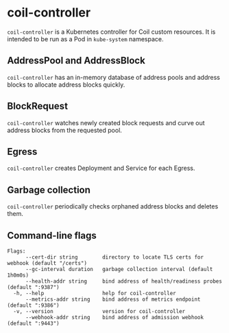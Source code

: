 coil-controller
===============

`coil-controller` is a Kubernetes controller for Coil custom resources.
It is intended to be run as a Pod in `kube-system` namespace.

## AddressPool and AddressBlock

`coil-controller` has an in-memory database of address pools and
address blocks to allocate address blocks quickly.

## BlockRequest

`coil-controller` watches newly created block requests and curve out
address blocks from the requested pool.

## Egress

`coil-controller` creates Deployment and Service for each Egress.

## Garbage collection

`coil-controller` periodically checks orphaned address blocks and deletes them.

## Command-line flags

```
Flags:
      --cert-dir string        directory to locate TLS certs for webhook (default "/certs")
      --gc-interval duration   garbage collection interval (default 1h0m0s)
      --health-addr string     bind address of health/readiness probes (default ":9387")
  -h, --help                   help for coil-controller
      --metrics-addr string    bind address of metrics endpoint (default ":9386")
  -v, --version                version for coil-controller
      --webhook-addr string    bind address of admission webhook (default ":9443")
```

